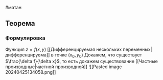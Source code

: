 #матан 
## Теорема
### Формулировка
Функция $z = f(x, y)$ [[Дифференцируемая нескольких переменных|дифференцируема]] в точке $(x_0, y_0)$
Докажем, что существует $\frac{\delta f}{\delta x}$, то есть докажем существование [[Частные производные|частной производной]]
![[Pasted image 20240425134058.png]]